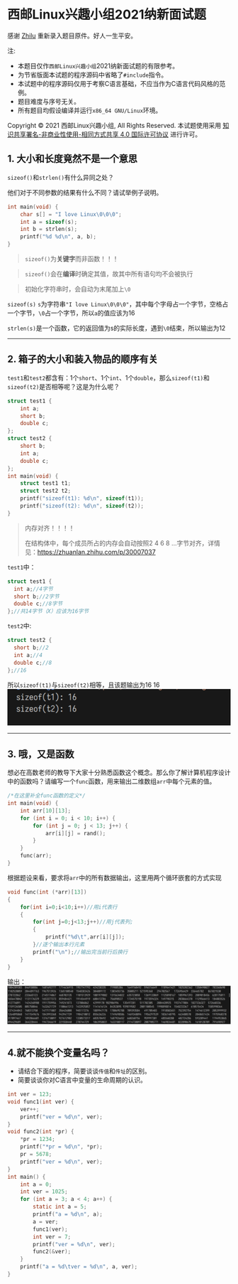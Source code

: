 # 西邮Linux兴趣小组2021纳新面试题

感谢 [Zhilu](https://github.com/L33Z22L11) 重新录入题目原件。好人一生平安。

注:
- 本题目仅作`西邮Linux兴趣小组`2021纳新面试题的有限参考。
- 为节省版面本试题的程序源码中省略了`#include`指令。
- 本试题中的程序源码仅用于考察C语言基础，不应当作为C语言代码风格的范例。
- 题目难度与序号无关。
- 所有题目均假设编译并运行`x86_64 GNU/Linux`环境。

Copyright © 2021 西邮Linux兴趣小组, All Rights Reserved.
本试题使用采用 [知识共享署名-非商业性使用-相同方式共享 4.0 国际许可协议](http://creativecommons.org/licenses/by-nc-sa/4.0/) 进行许可。

## 1. 大小和长度竟然不是一个意思

`sizeof()`和`strlen()`有什么异同之处？

他们对于不同参数的结果有什么不同？请试举例子说明。

```c
int main(void) {
    char s[] = "I love Linux\0\0\0";
    int a = sizeof(s);
    int b = strlen(s);
    printf("%d %d\n", a, b);
}
```
   > `sizeof()`为**关键字**而非函数！！！ 
   
   > `sizeof()`会在**编译**时确定其值，故其中所有语句均不会被执行

   > 初始化字符串时，会自动为末尾加上`\0`

   `sizeof(s)` `s`为字符串`"I love Linux\0\0\0"`，其中每个字母占一个字节，空格占一个字节，`\0`占一个字节，所以`a`的值应该为16

   `strlen(s)`是一个函数，它的返回值为s的实际长度，遇到`\0`结束，所以输出为12

   ***

   ## 2. 箱子的大小和装入物品的顺序有关

`test1`和`test2`都含有：1个`short`、1个`int`、1个`double`，那么`sizeof(t1)`和`sizeof(t2)`是否相等呢？这是为什么呢？

```c
struct test1 {
    int a;
    short b;
    double c;
};
struct test2 {
    short b;
    int a;
    double c;
};
int main(void) {
    struct test1 t1;
    struct test2 t2;
    printf("sizeof(t1): %d\n", sizeof(t1));
    printf("sizeof(t2): %d\n", sizeof(t2));
}
```
> 内存对齐！！！！
> 
> 在结构体中，每个成员所占的内存会自动按照2 4 6 8 ...字节对齐，详情见：https://zhuanlan.zhihu.com/p/30007037

  `test1`中：
  ```c
  struct test1 {
    int a;//4字节
    short b;//2字节
    double c;//8字节
};//共14字节（X）应该为16字节
  ``` 
  `test2`中:
  ```c
struct test2 {
    short b;//2
    int a;//4
    double c;//8
};//16
  ```
  所以`sizeof(t1)`与`sizeof(t2)`相等，且该题输出为16 16
  ![Alt text](image.png)
***
## 3. 哦，又是函数
想必在高数老师的教导下大家十分熟悉函数这个概念。那么你了解计算机程序设计中的函数吗？请编写一个`func`函数，用来输出二维数组`arr`中每个元素的值。

```c
/*在这里补全func函数的定义*/
int main(void) {
    int arr[10][13];
    for (int i = 0; i < 10; i++) {
        for (int j = 0; j < 13; j++) {
            arr[i][j] = rand();
        }
    }
    func(arr);
}
```

根据题设来看，要求将`arr`中的所有数据输出，这里用两个循环嵌套的方式实现
```c
void func(int (*arr)[13])
{
    for(int i=0;i<10;i++)//用i代表行
    {
        for(int j=0;j<13;j++)//用j代表列;
        {
            printf("%d\t",arr[i][j]);
        }//逐个输出本行元素
        printf("\n");//输出完当前行后换行
    }
}
```
输出：
![Alt text](image-1.png)

***
## 4.就不能换个变量名吗？

- 请结合下面的程序，简要谈谈`传值`和`传址`的区别。
- 简要谈谈你对C语言中变量的生命周期的认识。

```c
int ver = 123;
void func1(int ver) {
    ver++;
    printf("ver = %d\n", ver);
}
void func2(int *pr) {
    *pr = 1234;
    printf("*pr = %d\n", *pr);
    pr = 5678;
    printf("ver = %d\n", ver);
}
int main() {
    int a = 0;
    int ver = 1025;
    for (int a = 3; a < 4; a++) {
        static int a = 5;
        printf("a = %d\n", a);
        a = ver;
        func1(ver);
        int ver = 7;
        printf("ver = %d\n", ver);
        func2(&ver);
    }
    printf("a = %d\tver = %d\n", a, ver);
}
```
